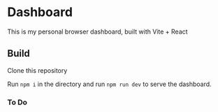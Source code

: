 # Dashboard
This is my personal browser dashboard, built with Vite + React

## Build
Clone this repository

Run `npm i` in the directory and run `npm run dev` to serve the dashboard.

### To Do
